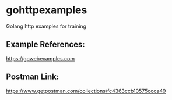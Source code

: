 # gohttpexamples
Golang http examples for training

## Example References:
https://gowebexamples.com

## Postman Link:
https://www.getpostman.com/collections/fc4363ccb10575ccca49
